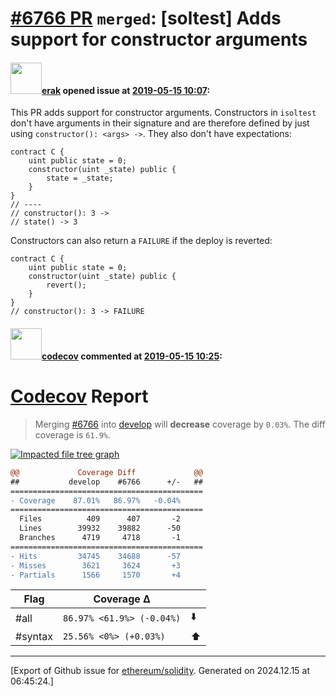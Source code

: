 # [\#6766 PR](https://github.com/ethereum/solidity/pull/6766) `merged`: [soltest] Adds support for constructor arguments

#### <img src="https://avatars.githubusercontent.com/u/20012009?u=61e903cf16bc5f3353db1d571401e2e71b6f61ed&v=4" width="50">[erak](https://github.com/erak) opened issue at [2019-05-15 10:07](https://github.com/ethereum/solidity/pull/6766):

This PR adds support for constructor arguments. Constructors in `isoltest` don't have arguments in their signature and are therefore defined by just using `constructor(): <args> ->`. They also don't have expectations:
```
contract C {
    uint public state = 0;
    constructor(uint _state) public {
        state = _state;
    }
}
// ----
// constructor(): 3 ->
// state() -> 3
```
Constructors can also return a `FAILURE` if the deploy is reverted:
```
contract C {
    uint public state = 0;
    constructor(uint _state) public {
        revert();
    }
}
// constructor(): 3 -> FAILURE
```

#### <img src="https://avatars.githubusercontent.com/in/254?v=4" width="50">[codecov](https://github.com/apps/codecov) commented at [2019-05-15 10:25](https://github.com/ethereum/solidity/pull/6766#issuecomment-492598159):

# [Codecov](https://codecov.io/gh/ethereum/solidity/pull/6766?src=pr&el=h1) Report
> Merging [#6766](https://codecov.io/gh/ethereum/solidity/pull/6766?src=pr&el=desc) into [develop](https://codecov.io/gh/ethereum/solidity/commit/a10501bb7dcddec745eee6efed2ca7d20f6a9ede?src=pr&el=desc) will **decrease** coverage by `0.03%`.
> The diff coverage is `61.9%`.

[![Impacted file tree graph](https://codecov.io/gh/ethereum/solidity/pull/6766/graphs/tree.svg?width=650&token=87PGzVEwU0&height=150&src=pr)](https://codecov.io/gh/ethereum/solidity/pull/6766?src=pr&el=tree)

```diff
@@             Coverage Diff             @@
##           develop    #6766      +/-   ##
===========================================
- Coverage    87.01%   86.97%   -0.04%     
===========================================
  Files          409      407       -2     
  Lines        39932    39882      -50     
  Branches      4719     4718       -1     
===========================================
- Hits         34745    34688      -57     
- Misses        3621     3624       +3     
- Partials      1566     1570       +4
```

| Flag | Coverage Δ | |
|---|---|---|
| #all | `86.97% <61.9%> (-0.04%)` | :arrow_down: |
| #syntax | `25.56% <0%> (+0.03%)` | :arrow_up: |


-------------------------------------------------------------------------------



[Export of Github issue for [ethereum/solidity](https://github.com/ethereum/solidity). Generated on 2024.12.15 at 06:45:24.]
